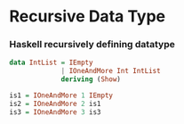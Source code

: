 # Recursive Data Type

### Haskell recursively defining datatype
```Haskell
data IntList = IEmpty
             | IOneAndMore Int IntList
             deriving (Show)

is1 = IOneAndMore 1 IEmpty
is2 = IOneAndMore 2 is1
is3 = IOneAndMore 3 is3
```
